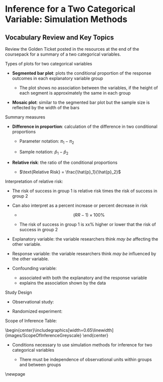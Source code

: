 # Inference for a Two Categorical Variable: Simulation Methods

## Vocabulary Review and Key Topics

Review the Golden Ticket posted in the resources at the end of the coursepack for a summary of a two categorical variables.

Types of plots for two categorical variables

* **Segmented bar plot**: plots the conditional proportion of the response outcomes in each explanatory variable group

    * The plot shows no association between the variables, if the height of each segment is approximately the same in each group
    
* **Mosaic plot**: similar to the segmented bar plot but the sample size is reflected by the width of the bars

Summary measures

* **Difference in proportion**: calculation of the difference in two conditional proportions 

    * Parameter notation: $\pi_1 - \pi_2$
    
    * Sample notation: $\hat{p}_1 - \hat{p}_2$
    
* **Relative risk**: the ratio of the conditional proportions

    * $\text{Relative Risk} = \frac{\hat{p}_1}{\hat{p}_2}$
    
Interpretation of relative risk:

* The risk of success in group 1 is relative risk times the risk of success in group 2

* Can also interpret as a percent increase or percent decrease in risk

    * $$(RR-1) \times 100\%$$
    
    * The risk of success in group 1 is xx\% higher or lower that the risk of success in group 2
    
* Explanatory variable: the variable researchers think *may be* affecting the other variable.
    
* Response variable: the variable researchers think *may be* influenced by the other variable.

* Confounding variable: 
    - associated with both the explanatory and the response variable
    - explains the association shown by the data 

Study Design

* Observational study: 

* Randomized experiment:

Scope of Inference Table:


\begin{center}\includegraphics[width=0.65\linewidth]{images/ScopeOfInferenceGreyscale} \end{center}
    
* Conditions necessary to use simulation methods for inference for two categorical variables

    * There must be independence of observational units within groups and between groups
    


\newpage
